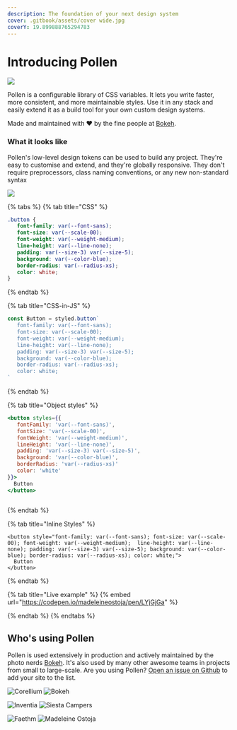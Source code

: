 ```yaml
---
description: The foundation of your next design system
cover: .gitbook/assets/cover wide.jpg
coverY: 19.899888765294783
---
```


# Introducing Pollen

![](<.gitbook/assets/cover wide.jpg>)

Pollen is a configurable library of CSS variables. It lets you write faster, more consistent, and more maintainable styles. Use it in any stack and easily extend it as a build tool for your own custom design systems.

Made and maintained with ❤️ by the fine people at [Bokeh](https://heybokeh.com).

### What it looks like

Pollen's low-level design tokens can be used to build any project. They're easy to customise and extend, and they're globally responsive. They don't require preprocessors, class naming conventions, or any new non-standard syntax

![](.gitbook/assets/Mockup.jpg)

{% tabs %}
{% tab title="CSS" %}
```css
.button {
   font-family: var(--font-sans);
   font-size: var(--scale-00);
   font-weight: var(--weight-medium); 
   line-height: var(--line-none);
   padding: var(--size-3) var(--size-5);
   background: var(--color-blue);
   border-radius: var(--radius-xs);
   color: white;
}
```
{% endtab %}

{% tab title="CSS-in-JS" %}
```jsx
const Button = styled.button`
   font-family: var(--font-sans);
   font-size: var(--scale-00);
   font-weight: var(--weight-medium); 
   line-height: var(--line-none);
   padding: var(--size-3) var(--size-5);
   background: var(--color-blue);
   border-radius: var(--radius-xs);
   color: white;
`
```
{% endtab %}

{% tab title="Object styles" %}
```jsx
<button styles={{ 
   fontFamily: 'var(--font-sans)',
   fontSize: 'var(--scale-00)',
   fontWeight: 'var(--weight-medium)',
   lineHeight: 'var(--line-none)',
   padding: 'var(--size-3) var(--size-5)',
   background: 'var(--color-blue)',
   borderRadius: 'var(--radius-xs)'
   color: 'white'
}}>
  Button
</button>
  
```
{% endtab %}

{% tab title="Inline Styles" %}
```markup
<button style="font-family: var(--font-sans); font-size: var(--scale-00); font-weight: var(--weight-medium);  line-height: var(--line-none); padding: var(--size-3) var(--size-5); background: var(--color-blue); border-radius: var(--radius-xs); color: white;">
  Button
</button>
```
{% endtab %}

{% tab title="Live example" %}
{% embed url="https://codepen.io/madeleineostoja/pen/LYjGjGa" %}


{% endtab %}
{% endtabs %}

## Who's using Pollen

Pollen is used extensively in production and actively maintained by the photo nerds [Bokeh](https://heybokeh.com). It's also used by many other awesome teams in projects from small to large-scale. Are you using Pollen? [Open an issue on Github](https://github.com/peppercornstudio/pollen/issues/new) to add your site to the list.

![Corellium](.gitbook/assets/corellium.png) ![Bokeh](<.gitbook/assets/Screen Shot 2021-11-14 at 11.27.34 AM.png>)

![Inventia](.gitbook/assets/inventia.png) ![Siesta Campers](.gitbook/assets/siestacampers.png)

![Faethm](.gitbook/assets/faethm.png) ![Madeleine Ostoja](.gitbook/assets/madeleineostoja.png)
